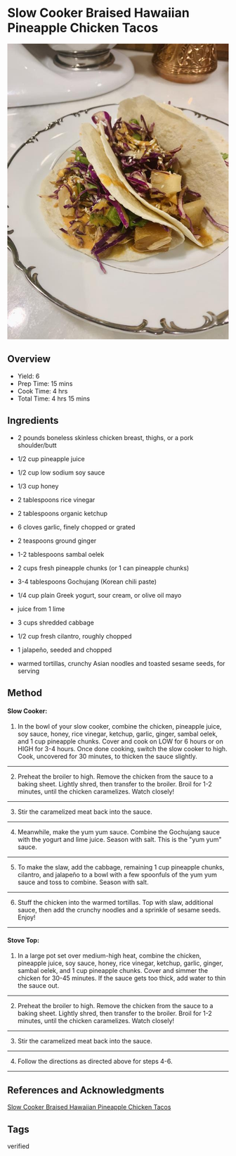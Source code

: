 # Slow Cooker Braised Hawaiian Pineapple Chicken Tacos

<p align="center">
<img title="Slow Cooker Braised Hawaiian Pineapple Chicken Tacos" src="../../assets/slow-cooker-braised-hawaiian-pineapple-chicken-tacos.jpg">
</p>

## Overview

- Yield: 6
- Prep Time: 15 mins
- Cook Time: 4 hrs
- Total Time: 4 hrs 15 mins

## Ingredients

- 2 pounds boneless skinless chicken breast, thighs, or a pork shoulder/butt

- 1/2 cup pineapple juice

- 1/2 cup low sodium soy sauce

- 1/3 cup honey

- 2 tablespoons rice vinegar

- 2 tablespoons organic ketchup

- 6 cloves garlic, finely chopped or grated

- 2 teaspoons ground ginger

- 1-2 tablespoons sambal oelek

- 2 cups fresh pineapple chunks (or 1 can pineapple chunks)

- 3-4 tablespoons Gochujang (Korean chili paste)

- 1/4 cup plain Greek yogurt, sour cream, or olive oil mayo

- juice from 1 lime

- 3 cups shredded cabbage

- 1/2 cup fresh cilantro, roughly chopped

- 1 jalapeño, seeded and chopped

- warmed tortillas, crunchy Asian noodles and toasted sesame seeds, for serving

## Method

#### Slow Cooker:

1. In the bowl of your slow cooker, combine the chicken, pineapple juice, soy sauce, honey, rice vinegar, ketchup, garlic, ginger, sambal oelek, and 1 cup pineapple chunks. Cover and cook on LOW for 6 hours or on HIGH for 3-4 hours. Once done cooking, switch the slow cooker to high. Cook, uncovered for 30 minutes, to thicken the sauce slightly.
---

2. Preheat the broiler to high. Remove the chicken from the sauce to a baking sheet. Lightly shred, then transfer to the broiler. Broil for 1-2 minutes, until the chicken caramelizes. Watch closely!
---

3. Stir the caramelized meat back into the sauce.
---

4. Meanwhile, make the yum yum sauce. Combine the Gochujang sauce with the yogurt and lime juice. Season with salt. This is the "yum yum" sauce.
---

5. To make the slaw, add the cabbage, remaining 1 cup pineapple chunks, cilantro, and jalapeño to a bowl with a few spoonfuls of the yum yum sauce and toss to combine. Season with salt.
---

6. Stuff the chicken into the warmed tortillas. Top with slaw, additional sauce, then add the crunchy noodles and a sprinkle of sesame seeds. Enjoy!
---

#### Stove Top:

1. In a large pot set over medium-high heat, combine the chicken, pineapple juice, soy sauce, honey, rice vinegar, ketchup, garlic, ginger, sambal oelek, and 1 cup pineapple chunks. Cover and simmer the chicken for 30-45 minutes. If the sauce gets too thick, add water to thin the sauce out.
---

2. Preheat the broiler to high. Remove the chicken from the sauce to a baking sheet. Lightly shred, then transfer to the broiler. Broil for 1-2 minutes, until the chicken caramelizes. Watch closely!
---

3. Stir the caramelized meat back into the sauce.
---

4. Follow the directions as directed above for steps 4-6.
---

## References and Acknowledgments

[Slow Cooker Braised Hawaiian Pineapple Chicken Tacos](https://www.halfbakedharvest.com/hawaiian-pineapple-chicken-tacos/#bo-recipe)

## Tags
verified
